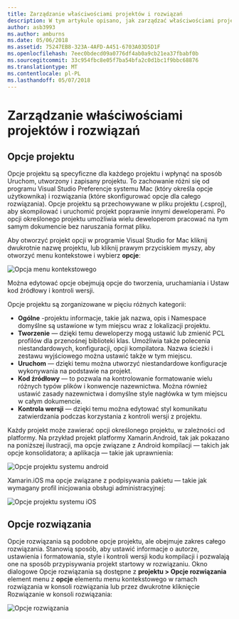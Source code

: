 ```yaml
---
title: Zarządzanie właściwościami projektów i rozwiązań
description: W tym artykule opisano, jak zarządzać właściwościami projektów i rozwiązań w programie Visual Studio dla komputerów Mac
author: asb3993
ms.author: amburns
ms.date: 05/06/2018
ms.assetid: 75247EB8-323A-4AFD-A451-6703A03D5D1F
ms.openlocfilehash: 7eec0bdecd09a0776df4ab0a9cb21ea37fbabf0b
ms.sourcegitcommit: 33c954fbc8e05f7ba54bfa2c0d1bc1f9bbc68876
ms.translationtype: MT
ms.contentlocale: pl-PL
ms.lasthandoff: 05/07/2018
---
```

# <a name="managing-project-and-solution-properties"></a>Zarządzanie właściwościami projektów i rozwiązań

## <a name="project-options"></a>Opcje projektu

Opcje projektu są specyficzne dla każdego projektu i wpłynąć na sposób Uruchom, utworzony i zapisany projektu. To zachowanie różni się od programu Visual Studio Preferencje systemu Mac (który określa opcje użytkownika) i rozwiązania (które skonfigurować opcje dla całego rozwiązania). Opcje projektu są przechowywane w pliku projektu (.csproj), aby skompilować i uruchomić projekt poprawnie innymi deweloperami. Po opcji określonego projektu umożliwia wielu deweloperom pracować na tym samym dokumencie bez naruszania format pliku.

Aby otworzyć projekt opcji w programie Visual Studio for Mac kliknij dwukrotnie nazwę projektu, lub kliknij prawym przyciskiem myszy, aby otworzyć menu kontekstowe i wybierz **opcje**:

 ![Opcja menu kontekstowego](media/projects-and-solutions-image2.png)

Można edytować opcje obejmują opcje do tworzenia, uruchamiania i Ustaw kod źródłowy i kontroli wersji.

Opcje projektu są zorganizowane w pięciu różnych kategorii:

* **Ogólne** -projektu informacje, takie jak nazwa, opis i Namespace domyślne są ustawione w tym miejscu wraz z lokalizacji projektu.
* **Tworzenie** — dzięki temu deweloperzy mogą ustawić lub zmienić PCL profilów dla przenośnej biblioteki klas. Umożliwia także polecenia niestandardowych, konfiguracji, opcji kompilatora. Nazwa ścieżki i zestawu wyjściowego można ustawić także w tym miejscu.
* **Uruchom** — dzięki temu można utworzyć niestandardowe konfiguracje wykonywania na podstawie na projekt.
* **Kod źródłowy** — to pozwala na kontrolowanie formatowanie wielu różnych typów plików i konwencje nazewnictwa. Można również ustawić zasady nazewnictwa i domyślne style nagłówka w tym miejscu w całym dokumencie.
* **Kontrola wersji** — dzięki temu można edytować styl komunikatu zatwierdzania podczas korzystania z kontroli wersji z projektu.

Każdy projekt może zawierać opcji określonego projektu, w zależności od platformy. Na przykład projekt platformy Xamarin.Android, tak jak pokazano na poniższej ilustracji, ma opcje związane z Android kompilacji — takich jak opcje konsolidatora; a aplikacja — takie jak uprawnienia:

 ![Opcje projektu systemu android](media/projects-and-solutions-image5.png)

Xamarin.iOS ma opcje związane z podpisywania pakietu — takie jak wymagany profil inicjowania obsługi administracyjnej:

 ![Opcje projektu systemu iOS](media/projects-and-solutions-image6.png)

## <a name="solution-options"></a>Opcje rozwiązania 

Opcje rozwiązania są podobne opcje projektu, ale obejmuje zakres całego rozwiązania. Stanowią sposób, aby ustawić informacje o autorze, ustawienia i formatowania, style i kontroli wersji kodu kompilacji i pozwalają one na sposób przypisywania projekt startowy w rozwiązaniu.  Okno dialogowe Opcje rozwiązania są dostępne z **projektu > Opcje rozwiązania** element menu z **opcje** elementu menu kontekstowego w ramach rozwiązania w konsoli rozwiązania lub przez dwukrotne kliknięcie Rozwiązanie w konsoli rozwiązania:

 ![Opcje rozwiązania](media/projects-and-solutions-image7.png)
